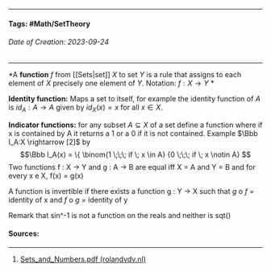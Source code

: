 __________________________________________________________________________
#### **Tags:** #Math/SetTheory 
###### *Date of Creation: 2023-09-24*
__________________________________________________________________________

*A **function** $f$ from [[Sets|set]] $X$ to set $Y$ is a rule that assigns to each element of $X$ precisely one element of $Y$. Notation: $f:X \rightarrow Y$ *

**Identity function:** Maps a set to itself, for example the identity function of $A$ is $id_A : A \rightarrow A$ given by $id_X(x) = x$ for all $x \in X$.

**Indicator functions:** for any subset $A \subseteq X$ of a set define a function where if x is contained by A it returns a 1 or a 0 if it is not contained. Example $\Bbb I_A:X \rightarrow [2]$ by $$\Bbb I_A(x) = \{ \binom{1 \;\;\; if \; x \in A}  {0 \;\;\; if \; x \notin A} $$
Two functions f : X -> Y and g : A -> B are equal iff X = A and Y = B and for every x e X, f(x) = g(x)

A function is invertible if there exists a function g : Y -> X such that *g* o *f* = identity of x and *f* o *g* = identity of y

Remark that sin^-1 is not a function on the reals and neither is sqt()

#### Sources:
__________________________________________________________________________
1. [Sets_and_Numbers.pdf (rolandvdv.nl)](https://www.rolandvdv.nl/Sets_and_Numbers.pdf)